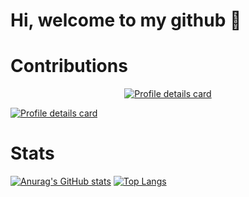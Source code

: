 # Hi, welcome to my github 👋

# Contributions

<p align="center">
    <a href="https://github.com/vn7n24fzkq/github-profile-summary-cards">
        <img alt="Profile details card" src="https://github-profile-summary-cards.vercel.app/api/cards/profile-details?username=Natu-ja">
    </a>
</p>

[![Profile details card](https://github-profile-summary-cards.vercel.app/api/cards/profile-details?username=Natu-ja)](https://github.com/vn7n24fzkq/github-profile-summary-cards)

# Stats

[![Anurag's GitHub stats](https://github-readme-stats.vercel.app/api?username=Natu-ja)](https://github.com/anuraghazra/github-readme-stats)
[![Top Langs](https://github-readme-stats.vercel.app/api/top-langs/?username=Natu-ja)](https://github.com/anuraghazra/github-readme-stats)
